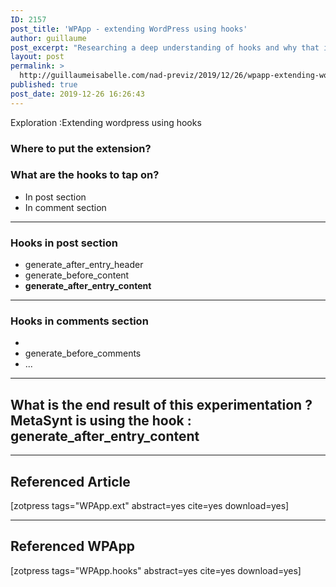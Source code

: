 ```yaml
---
ID: 2157
post_title: 'WPApp - extending WordPress using hooks'
author: guillaume
post_excerpt: "Researching a deep understanding of hooks and why that is practical when using a complex framework to create your own framework and apps."
layout: post
permalink: >
  http://guillaumeisabelle.com/nad-previz/2019/12/26/wpapp-extending-wordpress-using-hooks/
published: true
post_date: 2019-12-26 16:26:43
---
```

<!-- wp:paragraph -->

Exploration :Extending wordpress using hooks

<!-- /wp:paragraph -->

<!-- wp:heading {"level":3} -->

### Where to put the extension?

### What are the hooks to tap on?

<!-- /wp:heading -->

<!-- wp:list -->

*   In post section
*   In comment section

<!-- /wp:list -->

<!-- wp:separator -->

<hr class="wp-block-separator" />

<!-- /wp:separator -->

<!-- wp:heading {"level":3} -->

### Hooks in post section

<!-- /wp:heading -->

<!-- wp:list -->

* generate_after_entry_header 
* generate_before_content
* **generate_after_entry_content**

<!-- /wp:list -->

<!-- wp:separator -->

<hr class="wp-block-separator" />

<!-- /wp:separator -->

<!-- wp:heading {"level":3} -->

### Hooks in comments section

<!-- /wp:heading -->

<!-- wp:list -->

*   
*   generate_before_comments
*   ...

<!-- /wp:list -->

<!-- wp:separator -->

<hr class="wp-block-separator" />

<!-- /wp:separator -->

<!-- wp:heading -->

## What is the end result of this experimentation ? MetaSynt is using the hook : generate_after_entry_content

<!-- /wp:heading -->

<!-- wp:separator -->

<hr class="wp-block-separator" />

<!-- /wp:separator -->

<!-- wp:heading -->

## Referenced Article

<!-- /wp:heading -->

<!-- wp:paragraph -->

[zotpress tags="WPApp.ext" abstract=yes cite=yes download=yes]

<!-- /wp:paragraph -->

<!-- wp:separator -->

<hr class="wp-block-separator" />

<!-- /wp:separator -->

<!-- wp:heading -->

## Referenced WPApp

<!-- /wp:heading -->

<!-- wp:paragraph -->

[zotpress tags="WPApp.hooks" abstract=yes cite=yes download=yes]

<!-- /wp:paragraph -->